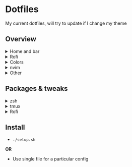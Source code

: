 # Dotfiles

My current dotfiles, will try to update if I change my theme

## Overview

<details>
<summary>Home and bar</summary>

![Home](images/home.png)
![Bar](images/bar.png)

</details>

<details>
<summary>Rofi</summary>

![Launcher](images/rofi_launcher.png)
![Power menu](images/rofi_power.png)

</details>

<details>
<summary>Colors</summary>

![Scheme](images/scheme.png)

</details>

<details>
<summary>nvim</summary>

![Nvim](images/nvim.png)

</details>

<details>
<summary>Other</summary>

Firefox [NightTab](https://github.com/zombieFox/nightTab)

![Startpage](images/start.png)

Dunst notifier

![Dunst](images/dunst.png)

![Fetch](images/fetch.png)

</details>

## Packages & tweaks

<details>
<summary>zsh</summary>

I use the [spaceship prompt](https://github.com/spaceship-prompt/spaceship-prompt). Vanilla.

</details>

<details>
<summary>tmux</summary>

[.tmux](https://github.com/gpakosz/.tmux) with some color changes and refined for more simplicity.

</details>

<details>
<summary>Rofi</summary>

I use this [rofi collection](https://github.com/adi1090x/rofi) (launcher style 1, powermenu style fullscreen) with a custom `theme.rasi`.

</details>

## Install

* `./setup.sh`

**OR**

* Use single file for a particular config
